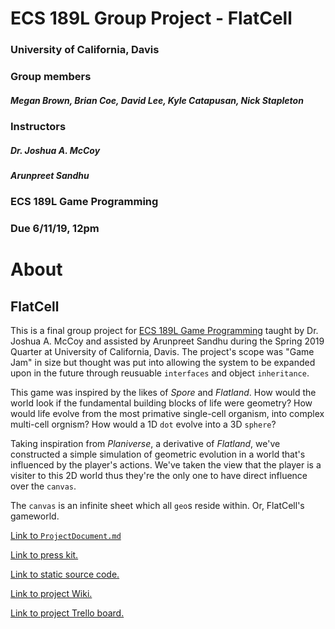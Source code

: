 # ECS 189L Group Project - FlatCell 
### University of California, Davis
### Group members 
##### Megan Brown, Brian Coe, David Lee, Kyle Catapusan, Nick Stapleton
### Instructors 
##### Dr. Joshua A. McCoy
##### Arunpreet Sandhu
### ECS 189L Game Programming
### Due 6/11/19, 12pm

# About
## FlatCell
This is a final group project for [ECS 189L Game Programming](https://github.com/dr-jam/ECS189L/) taught by Dr. Joshua A. McCoy and
assisted by Arunpreet Sandhu during the Spring 2019 Quarter at University of California, Davis. The project's scope was "Game Jam" 
in size but thought was put into allowing the system to be expanded upon in the future through reusuable `interfaces` and
object `inheritance`. 

This game was inspired by the likes of *Spore* and *Flatland*. How would the world look if the fundamental building blocks of life were
geometry? How would life evolve from the most primative single-cell organism, into complex multi-cell orgnism? How would a 1D `dot`
evolve into a 3D `sphere`?

Taking inspiration from *Planiverse*, a derivative of *Flatland*, we've constructed a simple simulation of geometric evolution in 
a world that's influenced by the player's actions. We've taken the view that the player is a visiter to this 2D world thus they're
the only one to have direct influence over the `canvas`.

The `canvas` is an infinite sheet which all `geo`s reside within. Or, FlatCell's gameworld.

[Link to `ProjectDocument.md`](https://github.com/nhstaple/FlatCell/blob/master/ProjectDocument.md)

[Link to press kit.](https://nhstaple.github.io/FlatCell/)

[Link to static source code.](https://github.com/nhstaple/FlatCell/releases/tag/v1.0.0)

[Link to project Wiki.](https://github.com/nhstaple/FlatCell/wiki)

[Link to project Trello board.](https://github.com/nhstaple/FlatCell/projects/1)
